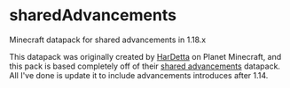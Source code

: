 # sharedAdvancements
Minecraft datapack for shared advancements in 1.18.x

This datapack was originally created by [HarDetta](https://www.planetminecraft.com/member/hardetta/) on Planet Minecraft, and this pack is based completely off of their [shared advancements](https://www.planetminecraft.com/data-pack/shared-advancements/) datapack. All I've done is update it to include advancements introduces after 1.14.
